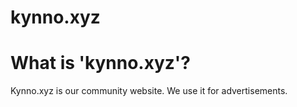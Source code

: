 # kynno.xyz

# What is 'kynno.xyz'?
Kynno.xyz is our community website. We use it for advertisements.
